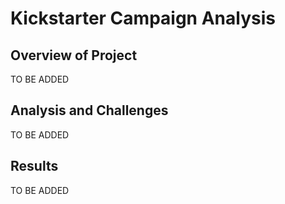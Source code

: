 # Kickstarter Campaign Analysis

## Overview of Project
TO BE ADDED

## Analysis and Challenges
TO BE ADDED

## Results
TO BE ADDED